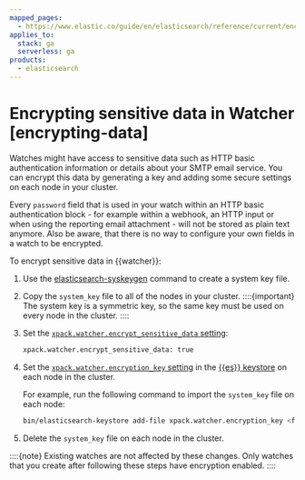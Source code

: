```yaml
---
mapped_pages:
  - https://www.elastic.co/guide/en/elasticsearch/reference/current/encrypting-data.html
applies_to:
  stack: ga
  serverless: ga
products:
  - elasticsearch
---
```


# Encrypting sensitive data in Watcher [encrypting-data]

Watches might have access to sensitive data such as HTTP basic authentication information or details about your SMTP email service. You can encrypt this data by generating a key and adding some secure settings on each node in your cluster.

Every `password` field that is used in your watch within an HTTP basic authentication block - for example within a webhook, an HTTP input or when using the reporting email attachment - will not be stored as plain text anymore. Also be aware, that there is no way to configure your own fields in a watch to be encrypted.

To encrypt sensitive data in {{watcher}}:

1. Use the [elasticsearch-syskeygen](elasticsearch://reference/elasticsearch/command-line-tools/syskeygen.md) command to create a system key file.
2. Copy the `system_key` file to all of the nodes in your cluster.
   ::::{important}
   The system key is a symmetric key, so the same key must be used on every node in the cluster.
   ::::

3. Set the [`xpack.watcher.encrypt_sensitive_data` setting](elasticsearch://reference/elasticsearch/configuration-reference/watcher-settings.md):

    ```sh
    xpack.watcher.encrypt_sensitive_data: true
    ```

4. Set the [`xpack.watcher.encryption_key` setting](elasticsearch://reference/elasticsearch/configuration-reference/watcher-settings.md) in the [{{es}} keystore](../../../deploy-manage/security/secure-settings.md) on each node in the cluster.

    For example, run the following command to import the `system_key` file on each node:

    ```sh
    bin/elasticsearch-keystore add-file xpack.watcher.encryption_key <filepath>/system_key
    ```

5. Delete the `system_key` file on each node in the cluster.

::::{note}
Existing watches are not affected by these changes. Only watches that you create after following these steps have encryption enabled.
::::
